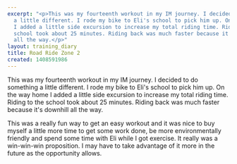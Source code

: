 ```yaml
---
excerpt: "<p>This was my fourteenth workout in my IM journey. I decided to do something
  a little different. I rode my bike to Eli's school to pick him up. On the way home
  I added a little side excursion to increase my total riding time. Riding to the
  school took about 25 minutes. Riding back was much faster because it's downhill
  all the way.</p>"
layout: training_diary
title: Road Ride Zone 2
created: 1408591986
---
```

<p>This was my fourteenth workout in my IM journey. I decided to do something a little different. I rode my bike to Eli's school to pick him up. On the way home I added a little side excursion to increase my total riding time. Riding to the school took about 25 minutes. Riding back was much faster because it's downhill all the way.</p><p>This was a really fun way to get an easy workout and it was nice to buy myself a little more time to get some work done, be more environmentally friendly&nbsp;and&nbsp;spend some time with Eli while I got exercise. It really was a win-win-win proposition. I may have to take advantage of it more in the future as the opportunity allows.</p>
